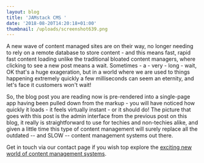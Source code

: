 ```yaml
---
layout: blog
title: 'JAMstack CMS '
date: '2018-08-20T14:20:18+01:00'
thumbnail: /uploads/screenshot639.png
---
```

A new wave of content managed sites are on their way, no longer needing to rely on a remote database to store content - and this means fast, rapid fast content loading unlike the traditional bloated content managers, where clicking to see a new post means a wait. Sometimes - a - very - long - wait, OK that's a huge exageration, but in a world where we are used to things happening extremely quickly a few milliseconds can seem an eternity, and let's face it customers won't wait!

So, the blog post you are reading now is pre-rendered into a single-page app having been pulled down from the markup - you will have noticed how quickly it loads - it feels virtually instant - or it should do! The picture that goes with this post is the admin interface from the previous post on this blog, it really is straightforward to use for techies and non-techies alike, and given a little time this type of content management will surely replace all the outdated -- and SLOW -- content management systems out there.

Get in touch via our contact page if you wish top explore the [exciting new world of content management systems](https://www.moovashaka.co.uk/blog).
